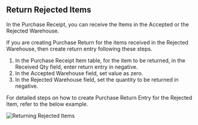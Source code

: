 ## Return Rejected Items

In the Purchase Receipt, you can receive the Items in the Accepted or the Rejected Warehouse.

If you are creating Purchase Return for the items received in the Rejected Warehouse, then create return entry following these steps.

1.  In the Purchase Receipt Item table, for the item to be returned, in the Received Qty field, enter return entry in negative.
2.  In the Accepted Warehouse field, set value as zero.
3.  In the Rejected Warehouse field, set the quantity to be returned in negative.

For detailed steps on how to create Purchase Return Entry for the Rejected Item, refer to the below example.

![Returning Rejected Items](https://docs.erpnext.com/files/purchase-return.gif)